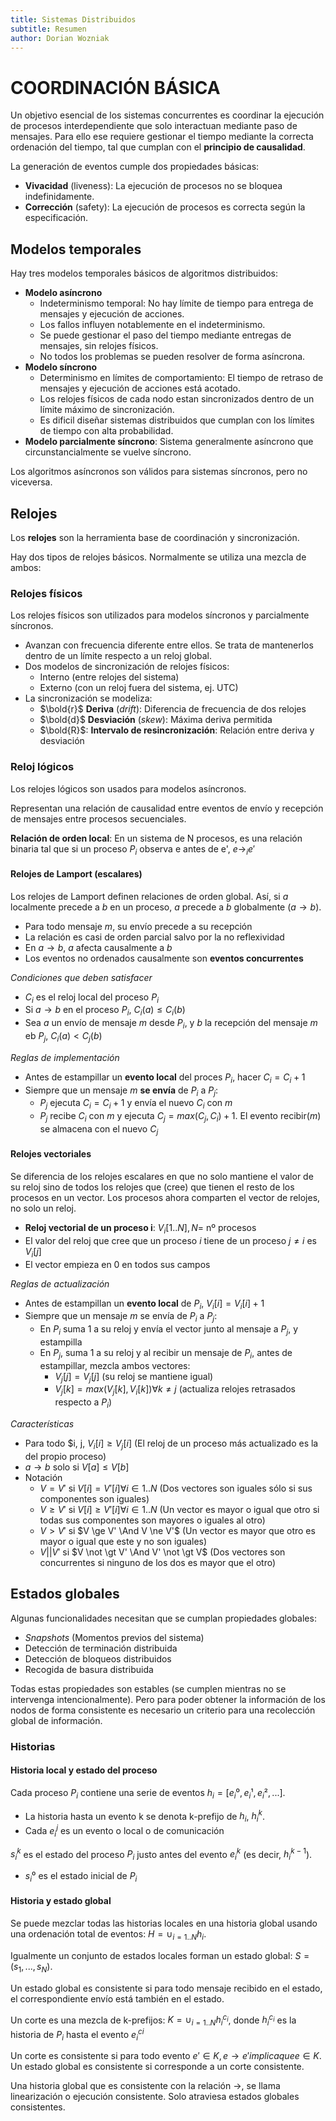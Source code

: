 ```yaml
---
title: Sistemas Distribuidos
subtitle: Resumen
author: Dorian Wozniak
---
```


# COORDINACIÓN BÁSICA

Un objetivo esencial de los sistemas concurrentes es coordinar la ejecución de procesos interdependiente que solo interactuan mediante paso de mensajes. Para ello ese requiere gestionar el tiempo mediante la correcta ordenación del tiempo, tal que cumplan con el **principio de causalidad**.

La generación de eventos cumple dos propiedades básicas:

- **Vivacidad** (liveness): La ejecución de procesos no se bloquea indefinidamente.
- **Corrección** (safety): La ejecución de procesos es correcta según la especificación.

## Modelos temporales

Hay tres modelos temporales básicos de algoritmos distribuidos:

- **Modelo asíncrono**
  - Indeterminismo temporal: No hay límite de tiempo para entrega de mensajes y ejecución de acciones.
  -  Los fallos influyen notablemente en el indeterminismo.
  -  Se puede gestionar el paso del tiempo mediante entregas de mensajes, sin relojes físicos.
  -  No todos los problemas se pueden resolver de forma asíncrona.
- **Modelo síncrono**
  - Determinismo en límites de comportamiento: El tiempo de retraso de mensajes y ejecución de acciones está acotado.
  - Los relojes físicos de cada nodo estan sincronizados dentro de un límite máximo de sincronización. 
  - Es dificil diseñar sistemas distribuidos que cumplan con los límites de tiempo con alta probabilidad.
- **Modelo parcialmente síncrono**: Sistema generalmente asíncrono que circunstancialmente se vuelve síncrono.

Los algoritmos asíncronos son válidos para sistemas síncronos, pero no viceversa.

## Relojes

Los **relojes** son la herramienta base de coordinación y sincronización.

Hay dos tipos de relojes básicos. Normalmente se utiliza una mezcla de ambos:

### Relojes físicos

Los relojes físicos son utilizados para modelos síncronos y parcialmente síncronos.

- Avanzan con frecuencia diferente entre ellos. Se trata de mantenerlos dentro de un límite respecto a un reloj global.
- Dos modelos de sincronización de relojes físicos:
  - Interno (entre relojes del sistema)
  - Externo (con un reloj fuera del sistema, ej. UTC)
- La sincronización se modeliza:
  - $\bold{r}$ **Deriva** (*drift*): Diferencia de frecuencia de dos relojes
  - $\bold{d}$ **Desviación** (*skew*): Máxima deriva permitida
  - $\bold{R}$: **Intervalo de resincronización**: Relación entre deriva y desviación

### Reloj lógicos

Los relojes lógicos son usados para modelos asíncronos.

Representan una relación de causalidad entre eventos de envío y recepción de mensajes entre procesos secuenciales. 

**Relación de orden local**: En un sistema de N procesos, es una relación binaria tal que si un proceso $P_i$ observa e antes de e', $e \rightarrow _i e'$

#### Relojes de Lamport (escalares)

Los relojes de Lamport definen relaciones de orden global. Así, si $a$ localmente precede a $b$ en un proceso, $a$ precede a $b$ globalmente ($a \rightarrow b$). 

- Para todo mensaje $m$, su envío precede a su recepción
- La relación es casi de orden parcial salvo por la no reflexividad
- En $a \rightarrow b$, $a$ afecta causalmente a $b$
- Los eventos no ordenados causalmente son **eventos concurrentes**


*Condiciones que deben satisfacer*

- $C_i$ es el reloj local del proceso $P_i$
- Si $a \rightarrow b$ en el proceso $P_i$, $C_i(a) \le C_i(b)$
- Sea $a$ un envío de mensaje $m$ desde $P_i$, y $b$ la recepción del mensaje $m$ eb $P_j$, $C_i(a) < C_j(b)$

*Reglas de implementación*

- Antes de estampillar un **evento local** del proces $P_i$, hacer $C_i = C_i + 1$
- Siempre que un mensaje $m$ **se envía** de $P_i$ a $P_j$:
  - $P_j$ ejecuta $C_i = C_i + 1$ y envía el nuevo $C_i$ con $m$
  - $P_j$ recibe $C_i$ con $m$ y ejecuta $C_j = max(C_j, C_i) + 1$. El evento recibir($m$) se almacena con el nuevo $C_j$
 

#### Relojes vectoriales

Se diferencia de los relojes escalares en que no solo mantiene el valor de su reloj sino de todos los relojes que (cree) que tienen el resto de los procesos en un vector. Los procesos ahora comparten el vector de relojes, no solo un reloj.

- **Reloj vectorial de un proceso i**: $V_i[1..N], N=$ nº procesos 
- El valor del reloj que cree que un proceso $i$ tiene de un proceso $j \ne i$ es $V_i[j]$
- El vector empieza en 0 en todos sus campos

*Reglas de actualización*

- Antes de estampillan un **evento local** de $P_i$, $V_i[i] = V_i[i] + 1$
- Siempre que un mensaje $m$ se envía de $P_i$ a $P_j$:
  - En $P_i$ suma 1 a su reloj y envía el vector junto al mensaje a $P_j$, y estampilla 
  - En $P_j$, suma 1 a su reloj y al recibir un mensaje de $P_i$, antes de estampillar, mezcla ambos vectores:
    - $V_j[j] = V_j[j]$ (su reloj se mantiene igual)
    - $V_j[k] = max(V_j[k], V_i[k]) \forall k \ne j$ (actualiza relojes retrasados respecto a $P_i$)

*Características*

- Para todo $i, j, $V_i[i] \ge V_j[i]$ (El reloj de un proceso más actualizado es la del propio proceso)
- $a \rightarrow b$ solo si $V[a] \le V[b]$ 
- Notación
  - $V = V'$ si $V[i] = V'[i] \forall i \in {1..N}$ (Dos vectores son iguales sólo si sus componentes son iguales)
  - $V \ge V'$ si $V[i] \ge V'[i] \forall i \in {1..N}$ (Un vector es mayor o igual que otro si todas sus componentes son mayores o iguales al otro)
  - $V \gt V'$ si $V \ge V' \And V \ne V'$ (Un vector es mayor que otro es mayor o igual que este y no son iguales)
  - $V || V'$ si $V \not \gt V' \And V' \not \gt V$ (Dos vectores son concurrentes si ninguno de los dos es mayor que el otro)

## Estados globales

Algunas funcionalidades necesitan que se cumplan propiedades globales:

- *Snapshots* (Momentos previos del sistema)
- Detección de terminación distribuida
- Detección de bloqueos distribuidos
- Recogida de basura distribuida

Todas estas propiedades son estables (se cumplen mientras no se intervenga intencionalmente). Pero para poder obtener la información de los nodos de forma consistente es necesario un criterio para una recolección global de información.

### Historias

#### Historia local y estado del proceso

Cada proceso $P_i$ contiene una serie de eventos $h_i = [e_i⁰, e_i¹, e_i², ...]$.

- La historia hasta un evento k se denota k-prefijo de $h_i$, $h_i^k$.
- Cada $e_i^j$ es un evento o local o de comunicación

$s_i^k$ es el estado del proceso $P_i$ justo antes del evento $e_i^k$ (es decir, $h_i^{k-1}$).

- $s_i⁰$ es el estado inicial de $P_i$

#### Historia y estado global

Se puede mezclar todas las historias locales en una historia global usando una ordenación total de eventos: $H = \cup_{i=1..N} h_i$.

Igualmente un conjunto de estados locales forman un estado global: $S = (s_1, ..., s_N)$.

Un estado global es consistente si para todo mensaje recibido en el estado, el correspondiente envío está también en el estado.

Un corte es una mezcla de k-prefijos: $K = \cup_{i=1..N} h_i^{c_i}$, donde $h_i^{c_i}$ es la historia de $P_i$ hasta el evento $e_i^{ci}$

Un corte es consistente si para todo evento $e' \in K, e \rightarrow e' implica que e \in K$. Un estado global es consistente si corresponde a un corte consistente.

Una historia global que es consistente con la relación $\rightarrow$, se llama linearización o ejecución consistente. Solo atraviesa estados globales consistentes.


